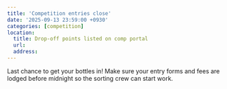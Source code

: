 ```yaml
---
title: 'Competition entries close'
date: '2025-09-13 23:59:00 +0930'
categories: [competition]
location:
  title: Drop-off points listed on comp portal
  url:
  address:
---
```

Last chance to get your bottles in!  Make sure your entry forms and fees are lodged before midnight so the sorting crew can start work.
